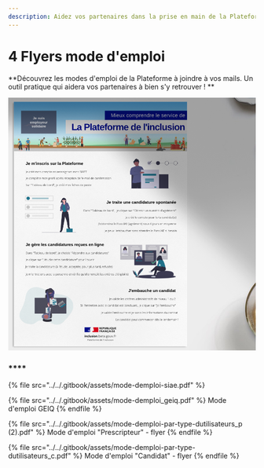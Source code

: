 ```yaml
---
description: Aidez vos partenaires dans la prise en main de la Plateforme
---
```


# 4 Flyers mode d'emploi

**Découvrez les modes d'emploi de la Plateforme à joindre à vos mails. Un outil pratique qui aidera vos partenaires à bien s'y retrouver ! **

![](<../../.gitbook/assets/Capture d’écran 2020-06-26 à 12.28.49.png>)

### ****

{% file src="../../.gitbook/assets/mode-demploi-siae.pdf" %}

{% file src="../../.gitbook/assets/mode-demploi_geiq.pdf" %}
Mode d'emploi GEIQ
{% endfile %}

{% file src="../../.gitbook/assets/mode-demploi-par-type-dutilisateurs_p (2).pdf" %}
Mode d'emploi "Prescripteur" - flyer
{% endfile %}

{% file src="../../.gitbook/assets/mode-demploi-par-type-dutilisateurs_c.pdf" %}
Mode d'emploi "Candidat" - flyer
{% endfile %}
